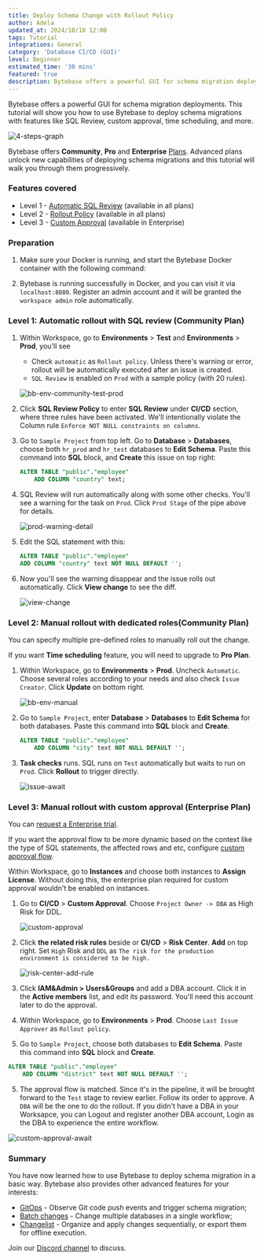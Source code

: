 ```yaml
---
title: Deploy Schema Change with Rollout Policy
author: Adela
updated_at: 2024/10/10 12:00
tags: Tutorial
integrations: General
category: 'Database CI/CD (GUI)'
level: Beginner
estimated_time: '30 mins'
featured: true
description: Bytebase offers a powerful GUI for schema migration deployments. This tutorial will show you how to use Bytebase to deploy schema migrations with features like SQL Review, custom approval, time scheduling, and more.
---
```


Bytebase offers a powerful GUI for schema migration deployments. This tutorial will show you how to use Bytebase to deploy schema migrations with features like SQL Review, custom approval, time scheduling, and more.

![4-steps-graph](/content/docs/tutorials/deploy-schema-migration/4-steps-graph.webp)

Bytebase offers **Community**, **Pro** and **Enterprise** [Plans](/pricing). Advanced plans
unlock new capabilities of deploying schema migrations and this tutorial will walk you through them progressively.

### Features covered

- Level 1 - [Automatic SQL Review](/docs/sql-review/overview/) (available in all plans)
- Level 2 - [Rollout Policy](/docs/administration/environment-policy/rollout-policy/) (available in all plans)
- Level 3 - [Custom Approval](/docs/administration/custom-approval/) (available in Enterprise)

### Preparation

1. Make sure your Docker is running, and start the Bytebase Docker container with the following command:

   <IncludeBlock url="/docs/get-started/install/terminal-docker-run-volume"></IncludeBlock>

1. Bytebase is running successfully in Docker, and you can visit it via `localhost:8080`. Register an admin account and it will be granted the `workspace admin` role automatically.

### Level 1: Automatic rollout with SQL review (Community Plan)

1. Within Workspace, go to **Environments** > **Test** and **Environments** > **Prod**, you'll see

   - Check `automatic` as `Rollout policy`. Unless there's warning or error, rollout will be automatically executed after an issue is created.
   - `SQL Review` is enabled on `Prod` with a sample policy (with 20 rules).

   ![bb-env-community-test-prod](/content/docs/tutorials/deploy-schema-migration/bb-env-community-test-prod.webp)

1. Click **SQL Review Policy** to enter **SQL Review** under **CI/CD** section, where three rules have been activated. We'll intentionally violate the Column rule `Enforce NOT NULL constraints on columns`.

1. Go to `Sample Project` from top left. Go to **Database** > **Databases**, choose both `hr_prod` and `hr_test` databases to **Edit Schema**. Paste this command into **SQL** block, and **Create** this issue on top right:

   ```sql
   ALTER TABLE "public"."employee"
       ADD COLUMN "country" text;
   ```

1. SQL Review will run automatically along with some other checks. You'll see a warning for the task on `Prod`. Click `Prod Stage` of the pipe above for details.

   ![prod-warning-detail](/content/docs/tutorials/deploy-schema-migration/prod-warning-detail.webp)

1. Edit the SQL statement with this:

   ```sql
   ALTER TABLE "public"."employee"
   ADD COLUMN "country" text NOT NULL DEFAULT '';
   ```

1. Now you'll see the warning disappear and the issue rolls out automatically. Click **View change** to see the diff.

   ![view-change](/content/docs/tutorials/deploy-schema-migration/view-change.webp)

### Level 2: Manual rollout with dedicated roles(Community Plan)

You can specify multiple pre-defined roles to manually roll out the change.

If you want **Time scheduling** feature, you will need to upgrade to **Pro Plan**.

1. Within Workspace, go to **Environments** > **Prod**. Uncheck `Automatic`. Choose several roles according to your needs and also check `Issue Creator`. Click **Update** on bottom right.

   ![bb-env-manual](/content/docs/tutorials/deploy-schema-migration/bb-env-manual.webp)

1. Go to `Sample Project`, enter **Database** > **Databases** to **Edit Schema** for both databases. Paste this command into **SQL** block and **Create**.

   ```sql
   ALTER TABLE "public"."employee"
       ADD COLUMN "city" text NOT NULL DEFAULT '';
   ```

1. **Task checks** runs. SQL runs on `Test` automatically but waits to run on `Prod`. Click **Rollout** to trigger directly.

   ![issue-await](/content/docs/tutorials/deploy-schema-migration/issue-await.webp)

### Level 3: Manual rollout with custom approval (Enterprise Plan)

<HintBlock type="info">

You can [request a Enterprise trial](/contact-us/).

</HintBlock>

If you want the approval flow to be more dynamic based on the context like the type of SQL statements, the affected rows and etc, configure [custom approval flow](/docs/administration/custom-approval/).

Within Workspace, go to **Instances** and choose both instances to **Assign License**. Without doing this, the enterprise plan required for custom approval wouldn't be enabled on instances.

1. Go to **CI/CD** > **Custom Approval**. Choose `Project Owner -> DBA` as High Risk for DDL.

   ![custom-approval](/content/docs/tutorials/deploy-schema-migration/custom-approval.webp)

2. Click **the related risk rules** beside or **CI/CD** > **Risk Center**. **Add** on top right. Set `High` Risk and `DDL` as `The risk for the production environment is considered to be high.`

   ![risk-center-add-rule](/content/docs/tutorials/deploy-schema-migration/risk-center-add-rule.webp)

3. Click **IAM&Admin > Users&Groups** and add a DBA account. Click it in the **Active members** list, and edit its password. You'll need this account later to do the approval.

4. Within Workspace, go to **Environments** > **Prod**. Choose `Last Issue Approver` as `Rollout policy`.

5. Go to `Sample Project`, choose both databases to **Edit Schema**. Paste this command into **SQL** block and **Create**.

```sql
ALTER TABLE "public"."employee"
    ADD COLUMN "district" text NOT NULL DEFAULT '';
```

5. The approval flow is matched. Since it's in the pipeline, it will be brought forward to the `Test` stage to review earlier. Follow its order to approve. A `DBA` will be the one to do the rollout. If you didn't have a DBA in your Worksapce, you can Logout and register another DBA account, Login as the DBA to experience the entire workflow.

![custom-approval-await](/content/docs/tutorials/deploy-schema-migration/custom-approval-await.webp)

### Summary

You have now learned how to use Bytebase to deploy schema migration in a basic way. Bytebase also provides other advanced features for your interests:

- [GitOps](/docs/vcs-integration/overview/) - Observe Git code push events and trigger schema migration;
- [Batch changes](/docs/change-database/batch-change/) - Change multiple databases in a single workflow;
- [Changelist](/docs/changelist/) - Organize and apply changes sequentially, or export them for offline execution.

Join our [Discord channel](https://discord.com/invite/huyw7gRsyA) to discuss.
